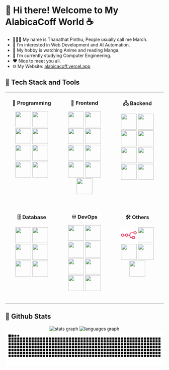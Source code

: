 # 👋 Hi there! Welcome to My AlabicaCoff World ☕

- 🙋🏻‍♂️ My name is Thanathat Pinthu, People usually call me March.
- 👀 I’m interested in Web Development and AI Automation.
- 🧸 My hobby is watching Anime and reading Manga.
- 🌱 I’m currently studying Computer Engineering.
- ❤️ Nice to meet you all.
- 🌐 My Website: [alabicacoff.vercel.app](https://alabicacoff.vercel.app/)

## 🚀 Tech Stack and Tools
<table align="center">
  <tr>
    <td valign="top" align="center" width="33%">
      <h3>🔢 Programming</h3>
      <p>
        <img src="https://cdn.jsdelivr.net/gh/devicons/devicon@latest/icons/c/c-original.svg" width="50" height="50"/>
        <img src="https://cdn.jsdelivr.net/gh/devicons/devicon/icons/cplusplus/cplusplus-original.svg" width="50" height="50"/>
        <img src="https://cdn.jsdelivr.net/gh/devicons/devicon/icons/csharp/csharp-original.svg" width="50" height="50"/>
        <img src="https://cdn.jsdelivr.net/gh/devicons/devicon/icons/embeddedc/embeddedc-original.svg" width="50" height="50"/>
        <img src="https://cdn.jsdelivr.net/gh/devicons/devicon/icons/python/python-original.svg" width="50" height="50"/>
        <img src="https://cdn.jsdelivr.net/gh/devicons/devicon/icons/javascript/javascript-original.svg" width="50" height="50"/>
        <img src="https://cdn.jsdelivr.net/gh/devicons/devicon/icons/typescript/typescript-original.svg" width="50" height="50"/>
        <img src="https://cdn.jsdelivr.net/gh/devicons/devicon@latest/icons/go/go-original.svg" width="50" height="50"/>
      </p>
      <br/>
    </td>
    <td valign="top" align="center" width="33%">
      <h3>🎨 Frontend</h3>
      <p>
        <img src="https://cdn.jsdelivr.net/gh/devicons/devicon/icons/html5/html5-original.svg" width="50" height="50"/>
        <img src="https://cdn.jsdelivr.net/gh/devicons/devicon/icons/css3/css3-original.svg" width="50" height="50"/>
        <img src="https://cdn.jsdelivr.net/gh/devicons/devicon@latest/icons/sass/sass-original.svg" width="50" height="50"/>
        <img src="https://img.icons8.com/?size=100&id=Pxe6MGswB8pX&format=png&color=000000" width="50" height="50"/>
        <img src="https://cdn.jsdelivr.net/gh/devicons/devicon@latest/icons/nextjs/nextjs-original.svg" width="50" height="50"/>
        <img src="https://cdn.jsdelivr.net/gh/devicons/devicon/icons/react/react-original-wordmark.svg" width="50" height="50"/>
        <img src="https://cdn.jsdelivr.net/gh/devicons/devicon@latest/icons/angularjs/angularjs-original.svg" width="50" height="50"/>
        <img src="https://cdn.jsdelivr.net/gh/devicons/devicon@latest/icons/bootstrap/bootstrap-original.svg" width="50" height="50"/>
        <img src="https://cdn.jsdelivr.net/gh/devicons/devicon/icons/tailwindcss/tailwindcss-original.svg" width="50" height="50"/>
      </p>
      <br/>
    </td>
    <td valign="top" align="center" width="33%">
      <h3>🖧 Backend</h3>
      <p>
        <img src="https://cdn.jsdelivr.net/gh/devicons/devicon/icons/nodejs/nodejs-plain-wordmark.svg" width="50" height="50"/>
        <img src="https://cdn.jsdelivr.net/gh/devicons/devicon/icons/express/express-original.svg" width="50" height="50"/>
        <img src="https://cdn.jsdelivr.net/gh/devicons/devicon/icons/fastapi/fastapi-plain.svg" width="50" height="50"/>
        <img src="https://cdn.jsdelivr.net/gh/devicons/devicon/icons/dotnetcore/dotnetcore-original.svg" width="50" height="50"/>
        <img src="https://cdn.jsdelivr.net/gh/devicons/devicon@latest/icons/mongoose/mongoose-original-wordmark.svg" width="50" height="50"/>
        <img src="https://cdn.jsdelivr.net/gh/devicons/devicon@latest/icons/hoppscotch/hoppscotch-plain.svg" width="50" height="50"/>
        <img src="https://cdn.jsdelivr.net/gh/devicons/devicon/icons/postman/postman-original.svg" width="50" height="50"/>
        <img src="https://cdn.jsdelivr.net/gh/devicons/devicon/icons/swagger/swagger-original.svg" width="50" height="50"/>
      </p>
      <br/>
    </td>
  </tr>
  <tr>
    <td valign="top" align="center" width="33%">
      <h3>🗄️ Database</h3>
      <p>
        <img src="https://cdn.jsdelivr.net/gh/devicons/devicon@latest/icons/microsoftsqlserver/microsoftsqlserver-original-wordmark.svg" width="50" height="50"/>
        <img src="https://cdn.jsdelivr.net/gh/devicons/devicon/icons/mysql/mysql-original-wordmark.svg" width="50" height="50"/>
        <img src="https://cdn.jsdelivr.net/gh/devicons/devicon@latest/icons/postgresql/postgresql-original-wordmark.svg" width="50" height="50"/>
        <img src="https://cdn.jsdelivr.net/gh/devicons/devicon@latest/icons/mongodb/mongodb-original-wordmark.svg" width="50" height="50"/>
        <img src="https://cdn.jsdelivr.net/gh/devicons/devicon@latest/icons/redis/redis-original.svg" width="50" height="50"/>
        <img src="https://cdn.jsdelivr.net/gh/devicons/devicon@latest/icons/dbeaver/dbeaver-original.svg" width="50" height="50"/>
      </p>
      <br/>
    </td>
    <td valign="top" align="center" width="33%">
      <h3>♾️ DevOps</h3>
      <p>
        <img src="https://cdn.jsdelivr.net/gh/devicons/devicon/icons/git/git-original.svg" width="50" height="50"/>
        <img src="https://cdn.jsdelivr.net/gh/devicons/devicon@latest/icons/githubactions/githubactions-original.svg" width="50" height="50"/>
        <img src="https://cdn.jsdelivr.net/gh/devicons/devicon@latest/icons/linux/linux-original.svg" width="50" height="50"/>
        <img src="https://cdn.jsdelivr.net/gh/devicons/devicon@latest/icons/docker/docker-plain-wordmark.svg" width="50" height="50"/>
        <img src="https://cdn.jsdelivr.net/gh/devicons/devicon@latest/icons/kubernetes/kubernetes-original.svg" width="50" height="50"/>
        <img src="https://cdn.jsdelivr.net/gh/devicons/devicon@latest/icons/putty/putty-original.svg" width="50" height="50"/>
        <img src="https://cdn.jsdelivr.net/gh/devicons/devicon@latest/icons/googlecloud/googlecloud-original.svg" width="50" height="50"/>
        <img src="https://cdn.jsdelivr.net/gh/devicons/devicon@latest/icons/vercel/vercel-original.svg" width="50" height="50"/>
      </p>
      <br/>
    </td>
    <td valign="top" align="center" width="33%">
      <h3>🛠️ Others</h3>
      <p>
        <img src="https://raw.githubusercontent.com/lobehub/lobe-icons/refs/heads/master/packages/static-png/light/n8n-color.png" width="50" height="50"/>
        <img src="https://cdn.jsdelivr.net/gh/devicons/devicon@latest/icons/figma/figma-original.svg" width="50" height="50"/>
        <img src="https://cdn.jsdelivr.net/gh/devicons/devicon@latest/icons/jira/jira-original.svg" width="50" height="50"/>
        <img src="https://brandslogos.com/wp-content/uploads/images/arduino-logo-vector-1.svg" width="50" height="50"/>
        <img src="https://dl.flathub.org/repo/appstream/x86_64/icons/128x128/com.st.STM32CubeIDE.png" width="50" height="50"/>
      </p>
      <br/>
    </td>
  </tr>
</table>

## 📶 Github Stats
<div align="center">
  <img src="https://github-readme-stats.vercel.app/api?&count_private=true&disable_animations=false&theme=dracula&locale=en&hide_border=false&username=AlabicaCoff" height="150" alt="stats graph"/>
  <img src="https://github-readme-stats.vercel.app/api/top-langs?locale=en&hide_title=false&count_private=true&layout=compact&card_width=320&langs_count=5&theme=dracula&exclude_repo=stm32f7-GuitarEffectsPedal,ESP8266__door_lock,Introduction-to-Computer-Engineering,TetrisFPGA&hide_border=false&username=AlabicaCoff" height="150" alt="languages graph"/>
  <img src="https://github.com/AlabicaCoff/AlabicaCoff/blob/output/github-contribution-grid-snake.svg"/>
</div>

<!---
AlabicaCoff/AlabicaCoff is a ✨ special ✨ repository because its `README.md` (this file) appears on your GitHub profile.
You can click the Preview link to take a look at your changes.
--->
